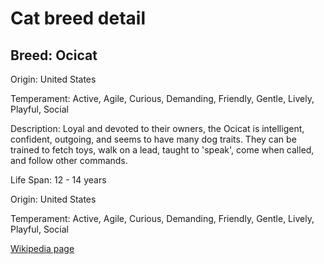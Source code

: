 
<!DOCTYPE html>
<html>
   <head>
        <title>Cat Detail</title>
        <link rel="stylesheet" href="/css/styles.css">
        <link rel="stylesheet" href="/css/cat-detail.css">
   </head>
    <body>
        <h1>Cat breed detail</h1>
        <h2>Breed: Ocicat</h2>
        <p>Origin: United States</p>
        <p>Temperament: Active, Agile, Curious, Demanding, Friendly, Gentle, Lively, Playful, Social</p>
        <p>Description: Loyal and devoted to their owners, the Ocicat is intelligent, confident, outgoing, and seems to have many dog traits. They can be trained to fetch toys, walk on a lead, taught to 'speak', come when called, and follow other commands. </p>
        <p>Life Span: 12 - 14 years</p>
        <p>Origin: United States</p>
        <p>Temperament: Active, Agile, Curious, Demanding, Friendly, Gentle, Lively, Playful, Social</p>
        <p><a href=https://en.wikipedia.org/wiki/Ocicat>Wikipedia page</a></p>
<!--        <p><a href=undefined>Image</a></p>-->
     </body>
</html>
        
